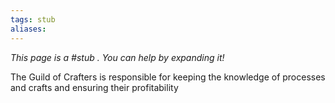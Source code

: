 ```yaml
---
tags: stub
aliases:
---
```


*This page is a #stub . You can help by expanding it!*

The Guild of Crafters is responsible for keeping the knowledge of processes and crafts and ensuring their profitability